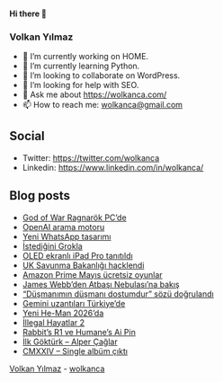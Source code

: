 #### Hi there 👋

### Volkan Yılmaz

- 🔭 I’m currently working on HOME.
- 🌱 I’m currently learning Python.
- 👯 I’m looking to collaborate on WordPress.
- 🤔 I’m looking for help with SEO.
- 💬 Ask me about https://wolkanca.com/
- 📫 How to reach me: wolkanca@gmail.com

## Social
- Twitter: https://twitter.com/wolkanca
- Linkedin: https://www.linkedin.com/in/wolkanca/



## Blog posts
<!-- BLOG-POST-LIST:START -->
- [God of War Ragnarök PC’de](https://wolkanca.com/god-of-war-ragnarok-pcde/)
- [OpenAI arama motoru](https://wolkanca.com/openai-arama-motoru/)
- [Yeni WhatsApp tasarımı](https://wolkanca.com/yeni-whatsapp-tasarimi/)
- [İstediğini Grokla](https://wolkanca.com/istedigini-grokla/)
- [OLED ekranlı iPad Pro tanıtıldı](https://wolkanca.com/oled-ekranli-ipad-pro-tanitildi/)
- [UK Savunma Bakanlığı hacklendi](https://wolkanca.com/uk-savunma-bakanligi-hacklendi/)
- [Amazon Prime Mayıs ücretsiz oyunlar](https://wolkanca.com/amazon-prime-mayis-ucretsiz-oyunlar/)
- [James Webb’den Atbaşı Nebulası’na bakış](https://wolkanca.com/james-webbden-atbasi-nebulasina-bakis/)
- [“Düşmanımın düşmanı dostumdur” sözü doğrulandı](https://wolkanca.com/dusmanimin-dusmani-dostumdur-sozu-dogrulandi/)
- [Gemini uzantıları Türkiye’de](https://wolkanca.com/gemini-uzantilari-turkiyede/)
- [Yeni He-Man 2026’da](https://wolkanca.com/yeni-he-man-2026da/)
- [İllegal Hayatlar 2](https://wolkanca.com/illegal-hayatlar-2/)
- [Rabbit’s R1 ve Humane’s Ai Pin](https://wolkanca.com/rabbits-r1-ve-humanes-ai-pin/)
- [İlk Göktürk – Alper Çağlar](https://wolkanca.com/ilk-gokturk-alper-caglar/)
- [CMXXIV – Single albüm çıktı](https://wolkanca.com/cmxxiv-single-album-cikti/)
<!-- BLOG-POST-LIST:END -->


[Volkan Yılmaz](https://volkanyilmaz.com.tr/) - [wolkanca](https://wolkanca.com/)
